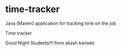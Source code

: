 # time-tracker
Java (Maven) application for tracking time on the job

Time tracker

Good Night Students!!! from akash kanade
